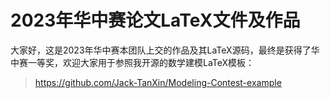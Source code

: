 # 2023年华中赛论文LaTeX文件及作品

大家好，这是2023年华中赛本团队上交的作品及其LaTeX源码，最终是获得了华中赛一等奖，欢迎大家用于参照我开源的数学建模LaTeX模板：

>https://github.com/Jack-TanXin/Modeling-Contest-example

